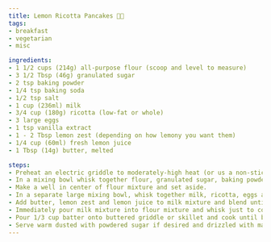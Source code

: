 ```yaml
---
title: Lemon Ricotta Pancakes 🍋🥞
tags:
- breakfast
- vegetarian
- misc

ingredients:
- 1 1/2 cups (214g) all-purpose flour (scoop and level to measure)
- 3 1/2 Tbsp (46g) granulated sugar
- 2 tsp baking powder
- 1/4 tsp baking soda
- 1/2 tsp salt
- 1 cup (236ml) milk
- 3/4 cup (180g) ricotta (low-fat or whole)
- 3 large eggs
- 1 tsp vanilla extract
- 1 - 2 Tbsp lemon zest (depending on how lemony you want them)
- 1/4 cup (60ml) fresh lemon juice
- 1 Tbsp (14g) butter, melted

steps:
- Preheat an electric griddle to moderately-high heat (or us a non-stick skillet set over medium heat).
- In a mixing bowl whisk together flour, granulated sugar, baking powder, baking soda and salt for 20 seconds.
- Make a well in center of flour mixture and set aside.
- In a separate large mixing bowl, whisk together milk, ricotta, eggs and vanilla until well blended.
- Add butter, lemon zest and lemon juice to milk mixture and blend until combined (it will curdle a little, that's fine).
- Immediately pour milk mixture into flour mixture and whisk just to combined (batter should be slightly lumpy).
- Pour 1/3 cup batter onto buttered griddle or skillet and cook until bubbles begin to appear on surface and bottom is golden brown, then flip and cook opposite side until golden brown.
- Serve warm dusted with powdered sugar if desired and drizzled with maple or berry syrup.
---
```

